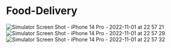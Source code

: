 # Food-Delivery

![Simulator Screen Shot - iPhone 14 Pro - 2022-11-01 at 22 57 21](https://user-images.githubusercontent.com/5539006/199326815-c541e2be-b384-46c4-b35f-e146b5a036b4.png)
![Simulator Screen Shot - iPhone 14 Pro - 2022-11-01 at 22 57 29](https://user-images.githubusercontent.com/5539006/199326823-544b714c-895e-4057-bf1c-0e59163ab5b5.png)
![Simulator Screen Shot - iPhone 14 Pro - 2022-11-01 at 22 57 32](https://user-images.githubusercontent.com/5539006/199326835-9ad33276-af56-411e-9856-490743dc78a5.png)
